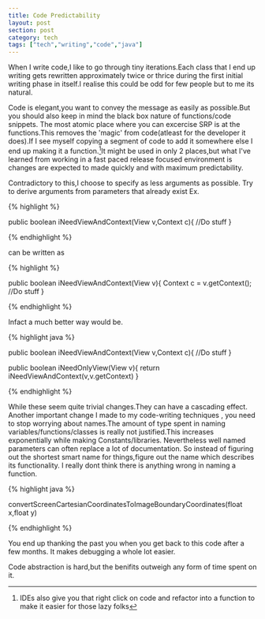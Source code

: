 ```yaml
---
title: Code Predictability
layout: post
section: post
category: tech
tags: ["tech","writing","code","java"]
---
```

When I write code,I like to go through tiny iterations.Each class that I end
up writing gets rewritten approximately twice or thrice during the first initial
writing phase in itself.I realise this could be odd for few people but to me its
natural.

Code is elegant,you want to convey the message as easily as possible.But you
should also keep in mind the black box nature of functions/code snippets.
The most atomic place where you can excercise SRP is at the functions.This
removes the 'magic' from code(atleast for the developer it does).If I see
myself copying a segment of code to add it somewhere else I end up making
it a function.[^1]It might be used in only 2 places,but what I've learned
from working in a fast paced release focused environment is changes are
expected to made quickly and with maximum predictability.

Contradictory to this,I choose to specify as less arguments as  possible.
Try to derive arguments from parameters that already exist
Ex.


{% highlight  %}

public boolean iNeedViewAndContext(View v,Context c){
  //Do stuff
}

{% endhighlight %}


can be written as

{% highlight %}

public boolean iNeedViewAndContext(View v){
    Context c = v.getContext();
    //Do stuff
}

{% endhighlight %}

Infact a much better way would be.

{% highlight java %}

public boolean iNeedViewAndContext(View v,Context c){
  //Do stuff
}

public boolean iNeedOnlyView(View v){
    return iNeedViewAndContext(v,v.getContext)
}

{% endhighlight %}

While these seem quite trivial changes.They can have a cascading effect.
Another important change I made to my code-writing techniques , you need to stop
worrying about names.The amount of type spent in naming
variables/functions/classes is really not justified.This increases exponentially
while making Constants/libraries. Nevertheless well named parameters can often
replace a lot of documentation. So instead of figuring out the shortest smart
name for things,figure out the name which describes its functionality. I really
dont think there is anything wrong in naming a function.

{% highlight java %}

convertScreenCartesianCoordinatesToImageBoundaryCoordinates(float x,float y)

{% endhighlight %}

You end up thanking the past you when you get back to this code after a few
months. It makes debugging a whole lot easier.

Code abstraction is hard,but the benifits outweigh any form of time spent on it.



[^1]:IDEs also give you that right click on code and refactor into a function to make it easier for those lazy folks
